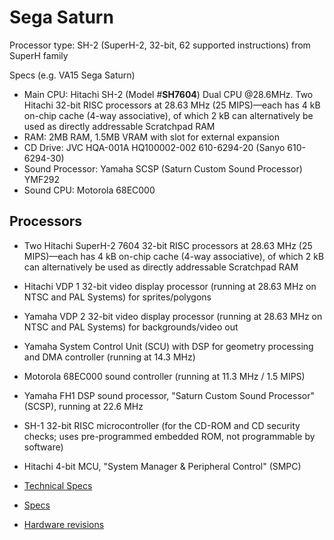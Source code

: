 # Sega Saturn
Processor type: SH-2 (SuperH-2, 32-bit, 62 supported instructions) from SuperH family

Specs (e.g. VA15 Sega Saturn)
- Main CPU: Hitachi SH-2 (Model #**SH7604**) Dual CPU @28.6MHz. Two Hitachi 32-bit RISC processors at 28.63 MHz (25 MIPS)—each has 4 kB on-chip cache (4-way associative), of which 2 kB can alternatively be used as directly addressable Scratchpad RAM
- RAM: 2MB RAM, 1.5MB VRAM with slot for external expansion
- CD Drive: JVC HQA-001A HQ100002-002 610-6294-20 (Sanyo 610-6294-30)
- Sound Processor: Yamaha SCSP (Saturn Custom Sound Processor) YMF292
- Sound CPU: Motorola 68EC000

## Processors
- Two Hitachi SuperH-2 7604 32-bit RISC processors at 28.63 MHz (25 MIPS)—each has 4 kB on-chip cache (4-way associative), of which 2 kB can alternatively be used as directly addressable Scratchpad RAM
- Hitachi VDP 1 32-bit video display processor (running at 28.63 MHz on NTSC and PAL Systems) for sprites/polygons
- Yamaha VDP 2 32-bit video display processor (running at 28.63 MHz on NTSC and PAL Systems) for backgrounds/video out
- Yamaha System Control Unit (SCU) with DSP for geometry processing and DMA controller (running at 14.3 MHz)
- Motorola 68EC000 sound controller (running at 11.3 MHz / 1.5 MIPS)
- Yamaha FH1 DSP sound processor, "Saturn Custom Sound Processor" (SCSP), running at 22.6 MHz
- SH-1 32-bit RISC microcontroller (for the CD-ROM and CD security checks; uses pre-programmed embedded ROM, not programmable by software)
- Hitachi 4-bit MCU, "System Manager & Peripheral Control" (SMPC)

- [Technical Specs](https://gamicus.fandom.com/wiki/Saturn)
- [Specs](https://www.copetti.org/writings/consoles/sega-saturn)
- [Hardware revisions](https://segaretro.org/Sega_Saturn/Hardware_revisions)